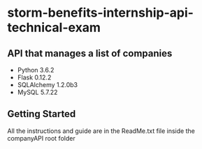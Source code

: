 # storm-benefits-internship-api-technical-exam

## API that manages a list of companies

* Python 3.6.2
* Flask 0.12.2
* SQLAlchemy 1.2.0b3
* MySQL 5.7.22


## Getting Started

All the instructions and guide are in the ReadMe.txt file inside the companyAPI root folder
